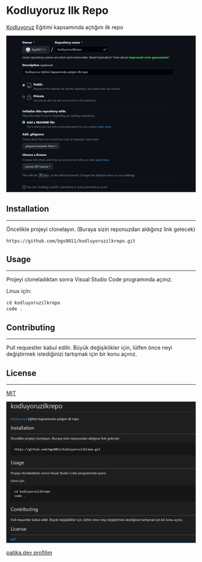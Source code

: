 # Kodluyoruz Ilk Repo
[Kodluyoruz](https://www.kodluyoruz.org/)  Eğitimi kapsamında açtığım ilk repo

![github png](https://github.com/bgs0011/kodluyoruzilkrepo/blob/main/figures/github.png?raw=true)

## Installation
___
Öncelikle projeyi clonelayın. (Buraya sizin reponuzdan aldığınız link gelecek)

```
https://github.com/bgs0011/kodluyoruzilkrepo.git
```


## Usage
___
Projeyi cloneladıktan sonra Visual Studio Code programında açınız.

Linux için: 
```
cd kodluyoruzilkrepo
code .
```

## Contributing
___
Pull requestler kabul edilir. Büyük değişiklikler için, lütfen önce neyi değiştirmek istediğinizi tartışmak için bir konu açınız.

## License
___
[MIT](https://choosealicense.com/licenses/mit/)

![markdown png](https://github.com/bgs0011/kodluyoruzilkrepo/blob/main/figures/markdown.png?raw=true)

[patika.dev profilim](https://app.patika.dev/uucriso)
